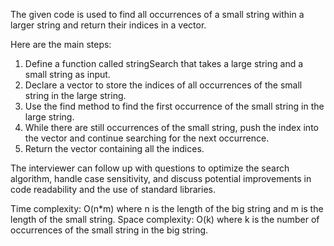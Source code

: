 The given code is used to find all occurrences of a small string within a larger string and return their indices in a vector.

Here are the main steps:
1. Define a function called stringSearch that takes a large string and a small string as input.
2. Declare a vector to store the indices of all occurrences of the small string in the large string.
3. Use the find method to find the first occurrence of the small string in the large string.
4. While there are still occurrences of the small string, push the index into the vector and continue searching for the next occurrence.
5. Return the vector containing all the indices.

The interviewer can follow up with questions to optimize the search algorithm, handle case sensitivity, and discuss potential improvements in code readability and the use of standard libraries.

Time complexity: O(n*m) where n is the length of the big string and m is the length of the small string.
Space complexity: O(k) where k is the number of occurrences of the small string in the big string.